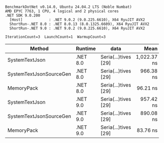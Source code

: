 ```

BenchmarkDotNet v0.14.0, Ubuntu 24.04.2 LTS (Noble Numbat)
AMD EPYC 7763, 1 CPU, 4 logical and 2 physical cores
.NET SDK 9.0.200
  [Host]            : .NET 9.0.2 (9.0.225.6610), X64 RyuJIT AVX2
  ShortRun-.NET 8.0 : .NET 8.0.13 (8.0.1325.6609), X64 RyuJIT AVX2
  ShortRun-.NET 9.0 : .NET 9.0.2 (9.0.225.6610), X64 RyuJIT AVX2

IterationCount=3  LaunchCount=1  WarmupCount=3  

```
| Method                  | Runtime  | data                 | Mean        | Error      | StdDev   | Min         | Max         | Gen0   | Allocated |
|------------------------ |--------- |--------------------- |------------:|-----------:|---------:|------------:|------------:|-------:|----------:|
| SystemTextJson          | .NET 8.0 | Seria(...)tives [29] | 1,022.37 ns |  49.688 ns | 2.724 ns | 1,019.51 ns | 1,024.93 ns | 0.0267 |     464 B |
| SystemTextJsonSourceGen | .NET 8.0 | Seria(...)tives [29] |   966.38 ns |  60.865 ns | 3.336 ns |   963.51 ns |   970.04 ns | 0.0324 |     568 B |
| MemoryPack              | .NET 8.0 | Seria(...)tives [29] |    96.21 ns |   2.020 ns | 0.111 ns |    96.10 ns |    96.33 ns | 0.0072 |     120 B |
| SystemTextJson          | .NET 9.0 | Seria(...)tives [29] |   957.42 ns | 100.569 ns | 5.513 ns |   951.17 ns |   961.59 ns | 0.0267 |     464 B |
| SystemTextJsonSourceGen | .NET 9.0 | Seria(...)tives [29] |   890.08 ns |  16.442 ns | 0.901 ns |   889.26 ns |   891.05 ns | 0.0334 |     568 B |
| MemoryPack              | .NET 9.0 | Seria(...)tives [29] |    83.76 ns |   9.550 ns | 0.523 ns |    83.17 ns |    84.17 ns | 0.0072 |     120 B |
